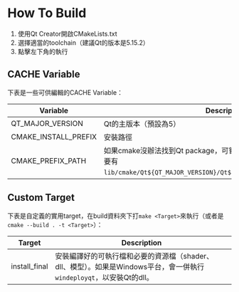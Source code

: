# How To Build

1. 使用Qt Creator開啟CMakeLists.txt
2. 選擇適當的toolchain（建議Qt的版本是5.15.2）
3. 點擊左下角的執行

## CACHE Variable

下表是一些可供編輯的CACHE Variable：

|Variable         |Description        |
|---              |---                |
|QT_MAJOR_VERSION |Qt的主版本（預設為5）|
|CMAKE_INSTALL_PREFIX |安裝路徑|
|CMAKE_PREFIX_PATH |如果cmake沒辦法找到Qt package，可嘗試修改該變數，變數指定的目錄下要有`lib/cmake/Qt${QT_MAJOR_VERSION}/Qt${QT_MAJOR_VERSION}Config.cmake`。|

## Custom Target

下表是自定義的實用target，在build資料夾下打`make <Target>`來執行（或者是`cmake --build . -t <Target>`）：

|Target         |Description  |
|---            |---          |
|install_final  |安裝編譯好的可執行檔和必要的資源檔（shader、dll、模型）。如果是Windows平台，會一併執行`windeployqt`，以安裝Qt的dll。|
